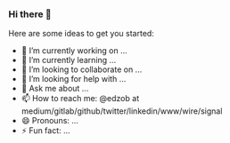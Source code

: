 ### Hi there 👋

<!--
**edzob/edzob** is a ✨ _special_ ✨ repository because its `README.md` (this file) appears on your GitHub profile.
-->

Here are some ideas to get you started:

- 🔭 I’m currently working on ...
- 🌱 I’m currently learning ...
- 👯 I’m looking to collaborate on ...
- 🤔 I’m looking for help with ...
- 💬 Ask me about ...
- 📫 How to reach me: @edzob at medium/gitlab/github/twitter/linkedin/www/wire/signal
- 😄 Pronouns: ...
- ⚡ Fun fact: ...
